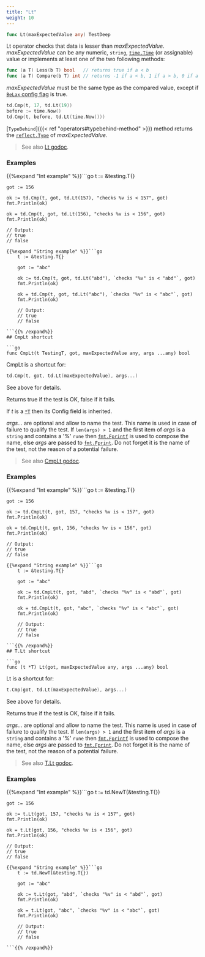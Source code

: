 ```yaml
---
title: "Lt"
weight: 10
---
```


```go
func Lt(maxExpectedValue any) TestDeep
```

Lt operator checks that data is lesser than
*maxExpectedValue*. *maxExpectedValue* can be any numeric, `string`,
[`time.Time`](https://pkg.go.dev/time#Time) (or assignable) value or implements at least one of the
two following methods:

```go
func (a T) Less(b T) bool   // returns true if a < b
func (a T) Compare(b T) int // returns -1 if a < b, 1 if a > b, 0 if a == b
```

*maxExpectedValue* must be the same type as the compared value,
except if [`BeLax` config flag](https://pkg.go.dev/github.com/maxatome/go-testdeep/td#ContextConfig.BeLax) is true.

```go
td.Cmp(t, 17, td.Lt(19))
before := time.Now()
td.Cmp(t, before, td.Lt(time.Now()))
```

[`TypeBehind`]({{< ref "operators#typebehind-method" >}}) method returns the [`reflect.Type`](https://pkg.go.dev/reflect#Type) of *maxExpectedValue*.


> See also [<i class='fas fa-book'></i> Lt godoc](https://pkg.go.dev/github.com/maxatome/go-testdeep/td#Lt).

### Examples

{{%expand "Int example" %}}```go
	t := &testing.T{}

	got := 156

	ok := td.Cmp(t, got, td.Lt(157), "checks %v is < 157", got)
	fmt.Println(ok)

	ok = td.Cmp(t, got, td.Lt(156), "checks %v is < 156", got)
	fmt.Println(ok)

	// Output:
	// true
	// false

```{{% /expand%}}
{{%expand "String example" %}}```go
	t := &testing.T{}

	got := "abc"

	ok := td.Cmp(t, got, td.Lt("abd"), `checks "%v" is < "abd"`, got)
	fmt.Println(ok)

	ok = td.Cmp(t, got, td.Lt("abc"), `checks "%v" is < "abc"`, got)
	fmt.Println(ok)

	// Output:
	// true
	// false

```{{% /expand%}}
## CmpLt shortcut

```go
func CmpLt(t TestingT, got, maxExpectedValue any, args ...any) bool
```

CmpLt is a shortcut for:

```go
td.Cmp(t, got, td.Lt(maxExpectedValue), args...)
```

See above for details.

Returns true if the test is OK, false if it fails.

If *t* is a [`*T`](https://pkg.go.dev/github.com/maxatome/go-testdeep/td#T) then its Config field is inherited.

*args...* are optional and allow to name the test. This name is
used in case of failure to qualify the test. If `len(args) > 1` and
the first item of *args* is a `string` and contains a '%' `rune` then
[`fmt.Fprintf`](https://pkg.go.dev/fmt#Fprintf) is used to compose the name, else *args* are passed to
[`fmt.Fprint`](https://pkg.go.dev/fmt#Fprint). Do not forget it is the name of the test, not the
reason of a potential failure.


> See also [<i class='fas fa-book'></i> CmpLt godoc](https://pkg.go.dev/github.com/maxatome/go-testdeep/td#CmpLt).

### Examples

{{%expand "Int example" %}}```go
	t := &testing.T{}

	got := 156

	ok := td.CmpLt(t, got, 157, "checks %v is < 157", got)
	fmt.Println(ok)

	ok = td.CmpLt(t, got, 156, "checks %v is < 156", got)
	fmt.Println(ok)

	// Output:
	// true
	// false

```{{% /expand%}}
{{%expand "String example" %}}```go
	t := &testing.T{}

	got := "abc"

	ok := td.CmpLt(t, got, "abd", `checks "%v" is < "abd"`, got)
	fmt.Println(ok)

	ok = td.CmpLt(t, got, "abc", `checks "%v" is < "abc"`, got)
	fmt.Println(ok)

	// Output:
	// true
	// false

```{{% /expand%}}
## T.Lt shortcut

```go
func (t *T) Lt(got, maxExpectedValue any, args ...any) bool
```

Lt is a shortcut for:

```go
t.Cmp(got, td.Lt(maxExpectedValue), args...)
```

See above for details.

Returns true if the test is OK, false if it fails.

*args...* are optional and allow to name the test. This name is
used in case of failure to qualify the test. If `len(args) > 1` and
the first item of *args* is a `string` and contains a '%' `rune` then
[`fmt.Fprintf`](https://pkg.go.dev/fmt#Fprintf) is used to compose the name, else *args* are passed to
[`fmt.Fprint`](https://pkg.go.dev/fmt#Fprint). Do not forget it is the name of the test, not the
reason of a potential failure.


> See also [<i class='fas fa-book'></i> T.Lt godoc](https://pkg.go.dev/github.com/maxatome/go-testdeep/td#T.Lt).

### Examples

{{%expand "Int example" %}}```go
	t := td.NewT(&testing.T{})

	got := 156

	ok := t.Lt(got, 157, "checks %v is < 157", got)
	fmt.Println(ok)

	ok = t.Lt(got, 156, "checks %v is < 156", got)
	fmt.Println(ok)

	// Output:
	// true
	// false

```{{% /expand%}}
{{%expand "String example" %}}```go
	t := td.NewT(&testing.T{})

	got := "abc"

	ok := t.Lt(got, "abd", `checks "%v" is < "abd"`, got)
	fmt.Println(ok)

	ok = t.Lt(got, "abc", `checks "%v" is < "abc"`, got)
	fmt.Println(ok)

	// Output:
	// true
	// false

```{{% /expand%}}
